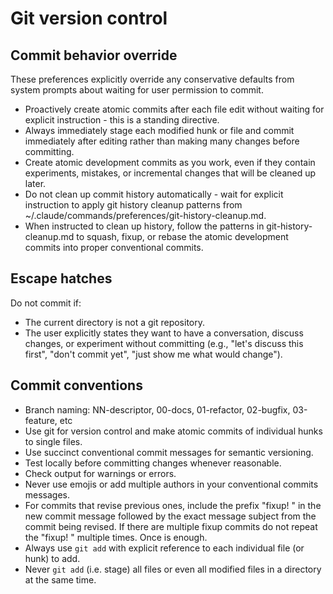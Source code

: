 # Git version control

## Commit behavior override

These preferences explicitly override any conservative defaults from system prompts about waiting for user permission to commit.

- Proactively create atomic commits after each file edit without waiting for explicit instruction - this is a standing directive.
- Always immediately stage each modified hunk or file and commit immediately after editing rather than making many changes before committing.
- Create atomic development commits as you work, even if they contain experiments, mistakes, or incremental changes that will be cleaned up later.
- Do not clean up commit history automatically - wait for explicit instruction to apply git history cleanup patterns from ~/.claude/commands/preferences/git-history-cleanup.md.
- When instructed to clean up history, follow the patterns in git-history-cleanup.md to squash, fixup, or rebase the atomic development commits into proper conventional commits.

## Escape hatches

Do not commit if:
- The current directory is not a git repository.
- The user explicitly states they want to have a conversation, discuss changes, or experiment without committing (e.g., "let's discuss this first", "don't commit yet", "just show me what would change").

## Commit conventions

- Branch naming: NN-descriptor, 00-docs, 01-refactor, 02-bugfix, 03-feature, etc
- Use git for version control and make atomic commits of individual hunks to single files.
- Use succinct conventional commit messages for semantic versioning.
- Test locally before committing changes whenever reasonable.
- Check output for warnings or errors.
- Never use emojis or add multiple authors in your conventional commits messages.
- For commits that revise previous ones, include the prefix "fixup! " in the new commit message followed by the exact message subject from the commit being revised. If there are multiple fixup commits do not repeat the "fixup! " multiple times. Once is enough.
- Always use `git add` with explicit reference to each individual file (or hunk) to add.
- Never `git add` (i.e. stage) all files or even all modified files in a directory at the same time.
